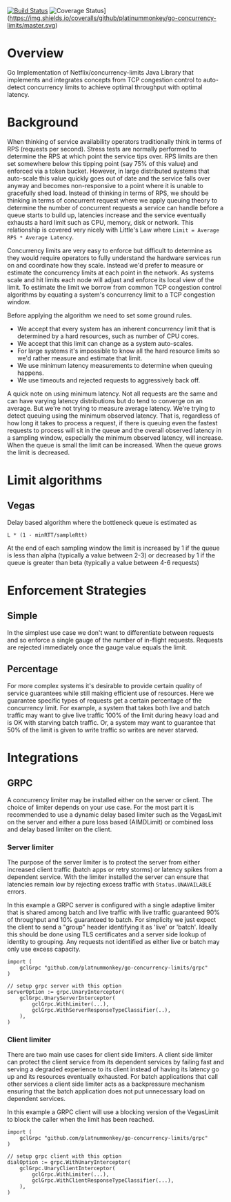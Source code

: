 [![Build Status](https://travis-ci.org/platinummonkey/go-concurrency-limits.svg?branch=master)](https://travis-ci.org/platinummonkey/go-concurrency-limits) ![Coverage Status](https://coveralls.io/repos/github/platinummonkey/go-concurrency-limits/badge.svg?branch=master)](https://img.shields.io/coveralls/github/platinummonkey/go-concurrency-limits/master.svg)

# Overview

Go Implementation of Netflix/concurrency-limits Java  Library that
implements and integrates concepts from TCP congestion control to
auto-detect concurrency limits to achieve optimal throughput with
optimal latency.

# Background

When thinking of service availability operators traditionally think in
terms of RPS (requests per second). Stress tests are normally performed
to determine the RPS at which point the service tips over. RPS limits
are then set somewhere below this tipping point (say 75% of this value)
and enforced via a token bucket. However, in large distributed systems
that auto-scale this value quickly goes out of date and the service
falls over anyway and becomes non-responsive to a point where it is
unable to gracefully shed load. Instead of thinking in terms of RPS, we
should be thinking in terms of concurrent request where we apply
queuing theory to determine the number of concurrent requests a service
can handle before a queue starts to build up, latencies increase and
the service eventually exhausts a hard limit such as CPU, memory, disk
or network. This relationship is covered very nicely with Little's Law
where `Limit = Average RPS * Average Latency`.

Concurrency limits are very easy to enforce but difficult to determine
as they would require operators to fully understand the hardware
services run on and coordinate how they scale. Instead we'd prefer to
measure or estimate the concurrency limits at each point in the network.
As systems scale and hit limits each node will adjust and enforce its
local view of the limit. To estimate the limit we borrow from common
TCP congestion control algorithms by equating a system's concurrency
limit to a TCP congestion window.

Before applying the algorithm we need to set some ground rules.
* We accept that every system has an inherent concurrency limit that is
  determined by a hard resources, such as number of CPU cores.
* We accept that this limit can change as a system auto-scales.
* For large systems it's impossible to know all the hard resource limits
  so we'd rather measure and estimate that limit.
* We use minimum latency measurements to determine when queuing happens.
* We use timeouts and rejected requests to aggressively back off.

A quick note on using minimum latency. Not all requests are the same
and can have varying latency distributions but do tend to converge on
an average. But we're not trying to measure average latency. We're
trying to detect queuing using the minimum observed latency. That is,
regardless of how long it takes to process a request, if there is
queuing even the fastest requests to process will sit in the queue and
the overall observed latency in a sampling window, especially the
minimum observed latency, will increase. When the queue is small the
limit can be increased. When the queue grows the limit is decreased.

# Limit algorithms

## Vegas

Delay based algorithm where the bottleneck queue is estimated as

    L * (1 - minRTT/sampleRtt)

At the end of each sampling window the limit is increased by 1 if the
queue is less than alpha (typically a value between 2-3) or decreased
by 1 if the queue is greater than beta (typically a value between 4-6
requests)

# Enforcement Strategies

## Simple

In the simplest use case we don't want to differentiate between
requests and so enforce a single gauge of the number of in-flight
requests.  Requests are rejected immediately once the gauge value
equals the limit.

## Percentage

For more complex systems it's desirable to provide certain quality of
service guarantees while still making efficient use of resources.  Here
we guarantee specific types of requests get a certain percentage of the
concurrency limit.  For example, a system that takes both live and
batch traffic may want to give live traffic 100% of the limit during
heavy load and is OK with starving batch traffic. Or, a system may want
to guarantee that 50% of the limit is given to write traffic so writes
are never starved.

# Integrations

## GRPC

A concurrency limiter may be installed either on the server or client.
The choice of limiter depends on your use case. For the most part it is
recommended to use a dynamic delay based limiter such as the VegasLimit
on the server and either a pure loss based (AIMDLimit) or combined loss
and delay based limiter on the client.

### Server limiter

The purpose of the server limiter is to protect the server from either
increased client traffic (batch apps or retry storms) or latency spikes
from a dependent service.  With the limiter installed the server can
ensure that latencies remain low by rejecting excess traffic with
`Status.UNAVAILABLE` errors.

In this example a GRPC server is configured with a single adaptive
limiter that is shared among batch and live traffic with live traffic
guaranteed 90% of throughput and 10% guaranteed to batch.  For
simplicity we just expect the client to send a "group" header
identifying it as 'live' or 'batch'.  Ideally this should be done
using TLS certificates and a server side lookup of identity to
grouping.  Any requests not identified as either live or batch may
only use excess capacity.

```golang
import (
    gclGrpc "github.com/platnummonkey/go-concurrency-limits/grpc"
)

// setup grpc server with this option
serverOption := grpc.UnaryInterceptor(
    gclGrpc.UnaryServerInterceptor(
        gclGrpc.WithLimiter(...),
        gclGrpc.WithServerResponseTypeClassifier(..),
    ),
)
```

### Client limiter

There are two main use cases for client side limiters. A client side
limiter can protect the client service from its dependent services by
failing fast and serving a degraded experience to its client instead of
having its latency go up and its resources eventually exhausted. For
batch applications that call other services a client side limiter acts
as a backpressure mechanism ensuring that the batch application does
not put unnecessary load on dependent services.

In this example a GRPC client will use a blocking version of the
VegasLimit to block the caller when the limit has been reached.

```golang
import (
    gclGrpc "github.com/platnummonkey/go-concurrency-limits/grpc"
)

// setup grpc client with this option
dialOption := grpc.WithUnaryInterceptor(
    gclGrpc.UnaryClientInterceptor(
        gclGrpc.WithLimiter(...),
        gclGrpc.WithClientResponseTypeClassifier(...),
    ),
)
```
